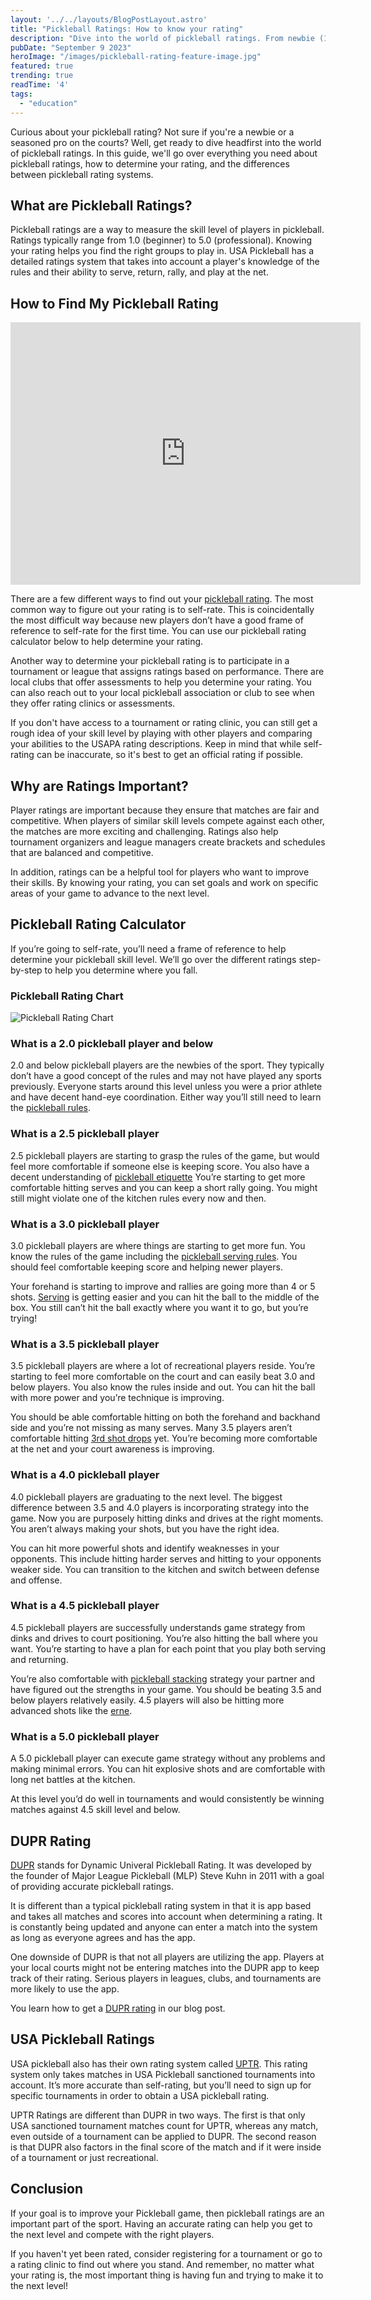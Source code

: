 ```yaml
---
layout: '../../layouts/BlogPostLayout.astro'
title: "Pickleball Ratings: How to know your rating"
description: "Dive into the world of pickleball ratings. From newbie (1.0) to pro (5.0), learn what each rating means and how to determine your rating. Get the scoop on rating systems like DUPR and USA Pickleball Ratings."
pubDate: "September 9 2023"
heroImage: "/images/pickleball-rating-feature-image.jpg"
featured: true
trending: true
readTime: '4'
tags: 
  - "education"
---
```


Curious about your pickleball rating? Not sure if you're a newbie or a seasoned pro on the courts? Well, get ready to dive headfirst into the world of pickleball ratings. In this guide, we'll go over everything you need about pickleball ratings, how to determine your rating, and the differences between pickleball rating systems.

## What are Pickleball Ratings?

Pickleball ratings are a way to measure the skill level of players in pickleball. Ratings typically range from 1.0 (beginner) to 5.0 (professional). Knowing your rating helps you find the right groups to play in. USA Pickleball has a detailed ratings system that takes into account a player's knowledge of the rules and their ability to serve, return, rally, and play at the net.

## How to Find My Pickleball Rating

<iframe width="560" height="420" class="responsive-iframe container" src="https://www.youtube.com/embed/rxBbvfLSn0o?si=yRXcZuQDvN4n0bPd" title="pickleball ratings" frameborder="0" allow="accelerometer; autoplay; clipboard-write; encrypted-media; gyroscope; picture-in-picture; web-share" allowfullscreen></iframe>

There are a few different ways to find out your <a href="https://www.ppatour.com/how-to-find-your-pickleball-rating/" target="_blank">pickleball rating</a>. The most common way to figure out your rating is to self-rate. This is coincidentally the most difficult way because new players don’t have a good frame of reference to self-rate for the first time. You can use our pickleball rating calculator below to help determine your rating.

Another way to determine your pickleball rating is to participate in a tournament or league that assigns ratings based on performance. There are local clubs that offer assessments to help you determine your rating. You can also reach out to your local pickleball association or club to see when they offer rating clinics or assessments.

If you don't have access to a tournament or rating clinic, you can still get a rough idea of your skill level by playing with other players and comparing your abilities to the USAPA rating descriptions. Keep in mind that while self-rating can be inaccurate, so it's best to get an official rating if possible.

## Why are Ratings Important?

Player ratings are important because they ensure that matches are fair and competitive. When players of similar skill levels compete against each other, the matches are more exciting and challenging. Ratings also help tournament organizers and league managers create brackets and schedules that are balanced and competitive.

In addition, ratings can be a helpful tool for players who want to improve their skills. By knowing your rating, you can set goals and work on specific areas of your game to advance to the next level.

## Pickleball Rating Calculator

If you’re going to self-rate, you’ll need a frame of reference to help determine your pickleball skill level. We’ll go over the different ratings step-by-step to help you determine where you fall.

### Pickleball Rating Chart
![Pickleball Rating Chart](/images/pickleball-rating-chart.jpg)

### What is a 2.0 pickleball player and below

2.0 and below pickleball players are the newbies of the sport. They typically don’t have a good concept of the rules and may not have played any sports previously. Everyone starts around this level unless you were a prior athlete and have decent hand-eye coordination. Either way you’ll still need to learn the <a href="/blog/pickleball-rules">pickleball rules</a>. 

### What is a 2.5 pickleball player

2.5 pickleball players are starting to grasp the rules of the game, but would feel more comfortable if someone else is keeping score. You also have a decent understanding of <a href="/blog/pickleball-etiquette">pickleball etiquette</a> You’re starting to get more comfortable hitting serves and you can keep a short rally going. You might still might violate one of the kitchen rules every now and then. 

### What is a 3.0 pickleball player

3.0 pickleball players are where things are starting to get more fun. You know the rules of the game including the <a href="/blog/pickleball-serve-rules">pickleball serving rules</a>. You should feel comfortable keeping score and helping newer players.

Your forehand is starting to improve and rallies are going more than 4 or 5 shots. <a href="/blog/how-to-serve-in-pickleball">Serving</a> is getting easier and you can hit the ball to the middle of the box. You still can’t hit the ball exactly where you want it to go, but you’re trying!

### What is a 3.5 pickleball player

3.5 pickleball players are where a lot of recreational players reside. You’re starting to feel more comfortable on the court and can easily beat 3.0 and below players. You also know the rules inside and out. You can hit the ball with more power and you’re technique is improving. 

You should be able comfortable hitting on both the forehand and backhand side and you’re not missing as many serves. Many 3.5 players aren’t comfortable hitting <a href="/blog/how-to-master-3rd-shot-drops-in-pickleball">3rd shot drops</a> yet. You’re becoming more comfortable at the net and your court awareness is improving.

### What is a 4.0 pickleball player

4.0 pickleball players are graduating to the next level. The biggest difference between 3.5 and 4.0 players is incorporating strategy into the game. Now you are purposely hitting dinks and drives at the right moments. You aren’t always making your shots, but you have the right idea.

You can hit more powerful shots and identify weaknesses in your opponents. This include hitting harder serves and hitting to your opponents weaker side. You can transition to the kitchen and switch between defense and offense. 

### What is a 4.5 pickleball player

4.5 pickleball players are successfully understands game strategy from dinks and drives to court positioning. You’re also hitting the ball where you want. You’re starting to have a plan for each point that you play both serving and returning. 

You’re also comfortable with <a href="/blog/pickleball-stacking">pickleball stacking</a> strategy your partner and have figured out the strengths in your game. You should be beating 3.5 and below players relatively easily. 4.5 players will also be hitting more advanced shots like the <a href="/blog/pickleball-erne">erne</a>.

### What is a 5.0 pickleball player

A 5.0 pickleball player can execute game strategy without any problems and making minimal errors. You can hit explosive shots and are comfortable with long net battles at the kitchen.

At this level you’d do well in tournaments and would consistently be winning matches against 4.5 skill level and below.

## DUPR Rating

<a href="https://www.support.mydupr.com/" target="_blank">DUPR</a> stands for Dynamic Univeral Pickleball Rating. It was developed by the founder of Major League Pickleball (MLP) Steve Kuhn in 2011 with a goal of providing accurate pickleball ratings.

It is different than a typical pickleball rating system in that it is app based and takes all matches and scores into account when determining a rating. It is constantly being updated and anyone can enter a match into the system as long as everyone agrees and has the app.

One downside of DUPR is that not all players are utilizing the app. Players at your local courts might not be entering matches into the DUPR app to keep track of their rating. Serious players in leagues, clubs, and tournaments are more likely to use the app.

You learn how to get a <a href="/blog/dupr-rating">DUPR rating</a> in our blog post.

## USA Pickleball Ratings

USA pickleball also has their own rating system called <a href="https://usapickleball.org/tournaments/tournament-player-ratings/utpr-details/" target="_blank">UPTR</a>. This rating system only takes matches in USA Pickleball sanctioned tournaments into account. It’s more accurate than self-rating, but you’ll need to sign up for specific tournaments in order to obtain a USA pickleball rating.

UPTR Ratings are different than DUPR in two ways. The first is that only USA sanctioned tournament matches count for UPTR, whereas any match, even outside of a tournament can be applied to DUPR. The second reason is that DUPR also factors in the final score of the match and if it were inside of a tournament or just recreational. 

## Conclusion

If your goal is to improve your Pickleball game, then pickleball ratings are an important part of the sport. Having an accurate rating can help you get to the next level and compete with the right players. 

If you haven't yet been rated, consider registering for a tournament or go to a rating clinic to find out where you stand. And remember, no matter what your rating is, the most important thing is having fun and trying to make it to the next level!